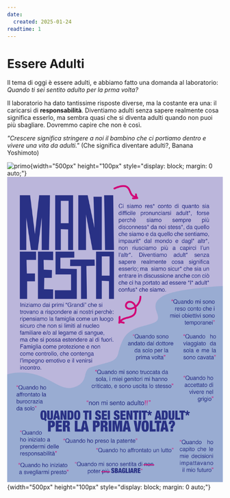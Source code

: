 ```yaml
---
date:
  created: 2025-01-24
readtime: 1
---
```

# Essere Adulti
Il tema di oggi è essere adulti, e abbiamo fatto una domanda al laboratorio:
*Quando ti sei sentito adulto per la prma volta?*

Il laboratorio ha dato tantissime risposte diverse, ma la costante era una: il caricarsi di **responsabilità**. Diventiamo adulti senza sapere realmente cosa significa esserlo, ma sembra quasi che si diventa adulti quando non puoi più sbagliare.
Dovremmo capire che non è così.

*"Crescere significa stringere a noi il bambino che ci portiamo dentro e vivere una vita da adulti."* (Che significa diventare adulti?, Banana Yoshimoto)

![primo](../posts/manifesta_post_ig.png){width="500px" height="100px" style="display: block; margin: 0 auto;"}
![primo](../posts/concept_essereadulti.png){width="500px" height="100px" style="display: block; margin: 0 auto;"}